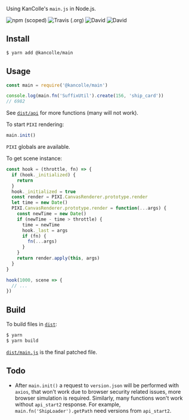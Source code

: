 Using KanColle's `main.js` in Node.js.

![npm (scoped)](https://img.shields.io/npm/v/@kancolle/main.svg)
![Travis (.org)](https://img.shields.io/travis/kcwiki/kancolle-main.svg)
![David](https://img.shields.io/david/kcwiki/kancolle-main.svg)
![David](https://img.shields.io/david/dev/kcwiki/kancolle-main.svg)

## Install

```sh
$ yarn add @kancolle/main
```

## Usage

```js
const main = require('@kancolle/main')

console.log(main.fn('SuffixUtil').create(156, 'ship_card'))
// 6982
```

See [`dist/api`](https://github.com/kcwiki/kancolle-main/blob/master/dist/api) for more functions (many will not work).

To start `PIXI` rendering:

```js
main.init()
```

`PIXI` globals are available.

To get scene instance:

```js
const hook = (throttle, fn) => {
  if (hook._initialized) {
    return
  }
  hook._initialized = true
  const render = PIXI.CanvasRenderer.prototype.render
  let time = new Date()
  PIXI.CanvasRenderer.prototype.render = function(...args) {
    const newTime = new Date()
    if (newTime - time > throttle) {
      time = newTime
      hook._last = args
      if (fn) {
        fn(...args)
      }
    }
    return render.apply(this, args)
  }
}

hook(1000, scene => {
  // ...
})
```

## Build

To build files in [`dist`](https://github.com/kcwiki/kancolle-main/tree/master/dist):

```sh
$ yarn
$ yarn build
```

[`dist/main.js`](https://raw.githubusercontent.com/kcwiki/kancolle-main/master/dist/main.js) is the final patched file.

## Todo

- After `main.init()` a request to `version.json` will be performed with `axios`, that won't work due to browser security related issues, more browser simulation is required. Similarly, many functions won't work without `api_start2` response. For example, `main.fn('ShipLoader').getPath` need versions from `api_start2`.
